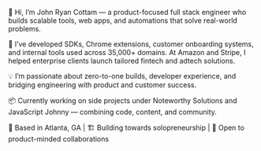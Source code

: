👋 Hi, I’m John Ryan Cottam — a product-focused full stack engineer who builds scalable tools, web apps, and automations that solve real-world problems.

🔧 I’ve developed SDKs, Chrome extensions, customer onboarding systems, and internal tools used across 35,000+ domains. At Amazon and Stripe, I helped enterprise clients launch tailored fintech and adtech solutions.

💡 I’m passionate about zero-to-one builds, developer experience, and bridging engineering with product and customer success.

📦 Currently working on side projects under Noteworthy Solutions and JavaScript Johnny — combining code, content, and community.

📍 Based in Atlanta, GA | 🏗️ Building towards solopreneurship | 🤝 Open to product-minded collaborations
